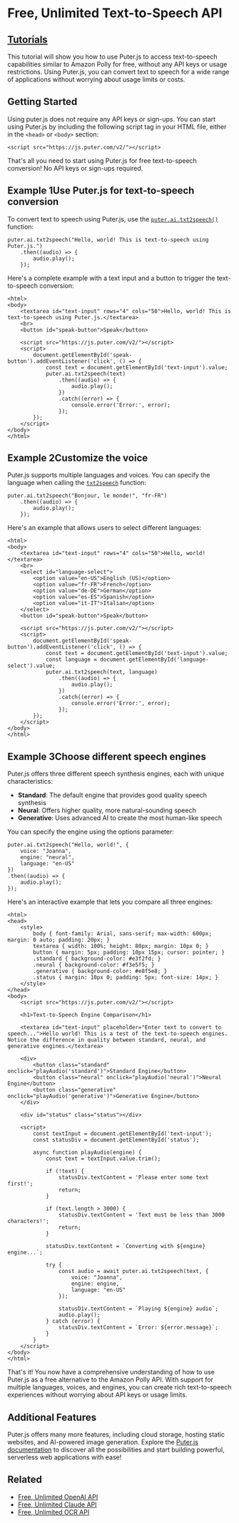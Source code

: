 # Free, Unlimited Text-to-Speech API
[Tutorials](https://developer.puter.com/tutorials/)
------------------------

This tutorial will show you how to use Puter.js to access text-to-speech capabilities similar to Amazon Polly for free, without any API keys or usage restrictions. Using Puter.js, you can convert text to speech for a wide range of applications without worrying about usage limits or costs.

Getting Started
---------------

Using puter.js does not require any API keys or sign-ups. You can start using Puter.js by including the following script tag in your HTML file, either in the `<head>` or `<body>` section:

```
<script src="https://js.puter.com/v2/"></script>

```


That's all you need to start using Puter.js for free text-to-speech conversion! No API keys or sign-ups required.

Example 1Use Puter.js for text-to-speech conversion
---------------------------------------------------

To convert text to speech using Puter.js, use the [`puter.ai.txt2speech()`](https://docs.puter.com/AI/chat/) function:

```
puter.ai.txt2speech("Hello, world! This is text-to-speech using Puter.js.")
    .then((audio) => {
        audio.play();
    });

```


Here's a complete example with a text input and a button to trigger the text-to-speech conversion:

```
<html>
<body>
    <textarea id="text-input" rows="4" cols="50">Hello, world! This is text-to-speech using Puter.js.</textarea>
    <br>
    <button id="speak-button">Speak</button>

    <script src="https://js.puter.com/v2/"></script>
    <script>
        document.getElementById('speak-button').addEventListener('click', () => {
            const text = document.getElementById('text-input').value;
            puter.ai.txt2speech(text)
                .then((audio) => {
                    audio.play();
                })
                .catch((error) => {
                    console.error('Error:', error);
                });
        });
    </script>
</body>
</html>

```


Example 2Customize the voice
----------------------------

Puter.js supports multiple languages and voices. You can specify the language when calling the [`txt2speech`](https://docs.puter.com/AI/txt2speech/) function:

```
puter.ai.txt2speech("Bonjour, le monde!", "fr-FR")
    .then((audio) => {
        audio.play();
    });

```


Here's an example that allows users to select different languages:

```
<html>
<body>
    <textarea id="text-input" rows="4" cols="50">Hello, world!</textarea>
    <br>
    <select id="language-select">
        <option value="en-US">English (US)</option>
        <option value="fr-FR">French</option>
        <option value="de-DE">German</option>
        <option value="es-ES">Spanish</option>
        <option value="it-IT">Italian</option>
    </select>
    <button id="speak-button">Speak</button>

    <script src="https://js.puter.com/v2/"></script>
    <script>
        document.getElementById('speak-button').addEventListener('click', () => {
            const text = document.getElementById('text-input').value;
            const language = document.getElementById('language-select').value;
            puter.ai.txt2speech(text, language)
                .then((audio) => {
                    audio.play();
                })
                .catch((error) => {
                    console.error('Error:', error);
                });
        });
    </script>
</body>
</html>

```


Example 3Choose different speech engines
----------------------------------------

Puter.js offers three different speech synthesis engines, each with unique characteristics:

*   **Standard**: The default engine that provides good quality speech synthesis
*   **Neural**: Offers higher quality, more natural-sounding speech
*   **Generative**: Uses advanced AI to create the most human-like speech

You can specify the engine using the options parameter:

```
puter.ai.txt2speech("Hello, world!", {
    voice: "Joanna",
    engine: "neural",
    language: "en-US"
})
.then((audio) => {
    audio.play();
});

```


Here's an interactive example that lets you compare all three engines:

```
<html>
<head>
    <style>
        body { font-family: Arial, sans-serif; max-width: 600px; margin: 0 auto; padding: 20px; }
        textarea { width: 100%; height: 80px; margin: 10px 0; }
        button { margin: 5px; padding: 10px 15px; cursor: pointer; }
        .standard { background-color: #e3f2fd; }
        .neural { background-color: #f3e5f5; }
        .generative { background-color: #e8f5e8; }
        .status { margin: 10px 0; padding: 5px; font-size: 14px; }
    </style>
</head>
<body>
    <script src="https://js.puter.com/v2/"></script>
    
    <h1>Text-to-Speech Engine Comparison</h1>
    
    <textarea id="text-input" placeholder="Enter text to convert to speech...">Hello world! This is a test of the text-to-speech engines. Notice the difference in quality between standard, neural, and generative engines.</textarea>
    
    <div>
        <button class="standard" onclick="playAudio('standard')">Standard Engine</button>
        <button class="neural" onclick="playAudio('neural')">Neural Engine</button>
        <button class="generative" onclick="playAudio('generative')">Generative Engine</button>
    </div>
    
    <div id="status" class="status"></div>

    <script>
        const textInput = document.getElementById('text-input');
        const statusDiv = document.getElementById('status');
        
        async function playAudio(engine) {
            const text = textInput.value.trim();
            
            if (!text) {
                statusDiv.textContent = 'Please enter some text first!';
                return;
            }
            
            if (text.length > 3000) {
                statusDiv.textContent = 'Text must be less than 3000 characters!';
                return;
            }
            
            statusDiv.textContent = `Converting with ${engine} engine...`;
            
            try {
                const audio = await puter.ai.txt2speech(text, {
                    voice: "Joanna",
                    engine: engine,
                    language: "en-US"
                });
                
                statusDiv.textContent = `Playing ${engine} audio`;
                audio.play();
            } catch (error) {
                statusDiv.textContent = `Error: ${error.message}`;
            }
        }
    </script>
</body>
</html>

```


That's it! You now have a comprehensive understanding of how to use Puter.js as a free alternative to the Amazon Polly API. With support for multiple languages, voices, and engines, you can create rich text-to-speech experiences without worrying about API keys or usage limits.

Additional Features
-------------------

Puter.js offers many more features, including cloud storage, hosting static websites, and AI-powered image generation. Explore the [Puter.js documentation](https://docs.puter.com/) to discover all the possibilities and start building powerful, serverless web applications with ease!

Related
-------

*   [Free, Unlimited OpenAI API](https://developer.puter.com/tutorials/free-unlimited-openai-api)
*   [Free, Unlimited Claude API](https://developer.puter.com/tutorials/free-unlimited-claude-35-sonnet-api)
*   [Free, Unlimited OCR API](https://developer.puter.com/tutorials/free-unlimited-ocr-api)